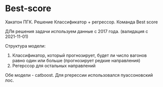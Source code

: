 # Best-score
Хакатон ПГК. Решение Классификатор + регрессор. Команда Best score

ДЛя решения задачи используем данные с 2017 года. (валидация с 2021-11-01)

Структура модели:
1. Классификатор, который прогнозирует, будет ли число вагонов равно один или больше (прогнозирует редкие направления)
2. Регерссор для остальных направлений

Обе модели - catboost. Для ргерессии использовался пуассоновский лос.
